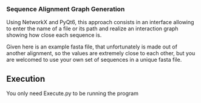 ### Sequence Alignment Graph Generation ###
Using NetworkX and PyQt6, this approach consists in an interface allowing to enter the name of a file or its path and realize an interaction graph showing how close each sequence is.

Given here is an example fasta file, that unfortunately is made out of another alignment, so the values are extremely close to each other, but you are welcomed to use your own set of sequences in a unique fasta file.

## Execution ##
You only need Execute.py to be running the program 

